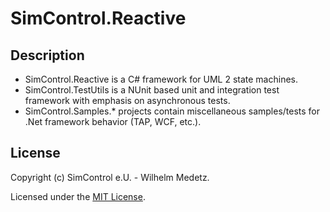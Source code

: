 SimControl.Reactive
===================

Description
-----------

* SimControl.Reactive is a C# framework for UML 2 state machines.
* SimControl.TestUtils is a NUnit based unit and integration test framework with emphasis on asynchronous tests.
* SimControl.Samples.* projects contain miscellaneous samples/tests for .Net framework behavior (TAP, WCF, etc.).

License
-------

Copyright (c) SimControl e.U. - Wilhelm Medetz.

Licensed under the [MIT License](https://github.com/SimControl/SimControl.Reactive/blob/master/LICENSE "MIT License").
